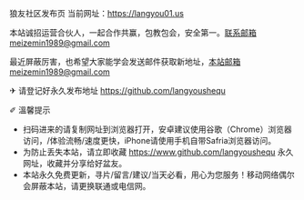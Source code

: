 狼友社区发布页
当前网址：https://langyou01.us  

本站诚招运营合伙人，一起合作共赢，包教包会，安全第一。联系邮箱meizemin1989@gmail.com

最近屏蔽厉害，也希望大家能学会发送邮件获取新地址，本站邮箱meizemin1989@gmail.com

✈ 请登记好永久发布地址 https://github.com/langyoushequ

✐ 溫馨提示
* 扫码进来的请复制网址到浏览器打开，安卓建议使用谷歌（Chrome）浏览器访问，/体验流畅/速度更快，iPhone请使用手机自带Safria浏览器访问。
* 为防止丢失本站，请立即收藏 https://www.github.com/langyoushequ 永久网址，收藏并分享给好盆友。
* 本站永久免费更新，寻片/留言/建议/当天必看，用心为您服务！移动网络偶尔会屏蔽本站，请更换联通或电信网。
